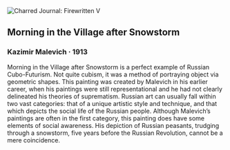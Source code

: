 <div class="artwork-of-the-day">
  <div class="container">
    <div class="img-wrapper">
      <img
        src="https://uploads7.wikiart.org/images/kazimir-malevich/morning-after-snowstorm-1913.jpg!Large.jpg"
        alt="Charred Journal: Firewritten V" />
    </div>
    <div class="artwork-detail">
      <div class="artwork-origin"> 
        <h2 class="artwork-name">Morning in the Village after Snowstorm</h2>
        <h3 class="artist">
          Kazimir Malevich
                    ·  1913
        </h3>
      </div>
      <p class="description">
        <span class="artwork-description-text ng-binding" ng-bind-html="viewModel.ArtworkOfTheDay.Description | unsafe">Morning in the Village after Snowstorm is a perfect example of Russian Cubo-Futurism. Not quite cubism, it was a method of portraying object via geometric shapes. This painting was created by Malevich in his earlier career, when his paintings were still representational and he had not clearly delineated his theories of suprematism. Russian art can usually fall within two vast categories: that of a unique artistic style and technique, and that which depicts the social life of the Russian people. Although Malevich’s paintings are often in the first category, this painting does have some elements of social awareness. His depiction of Russian peasants, trudging through a snowstorm, five years before the Russian Revolution, cannot be a mere coincidence. </span>
                        <div class="text-shadow-container" ng-show="showShadow" style=""></div>
      </p>
    </div>
  </div>

</div>
